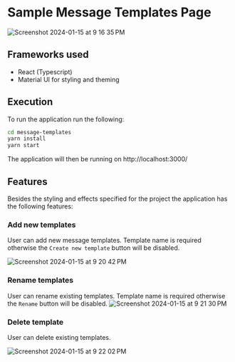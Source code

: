 # Sample Message Templates Page

![Screenshot 2024-01-15 at 9 16 35 PM](https://github.com/niccololampa/message-templates-challenge/assets/37615906/479d7f6d-5fb0-474f-b607-051f26274cc7)

## Frameworks used
- React (Typescript)
- Material UI for styling and theming

## Execution 

To run the application run the following: 

```bash
cd message-templates
yarn install
yarn start
```

The application will then be running on http://localhost:3000/

## Features

Besides the styling and effects specified for the project the application has the following features: 

### Add new templates

User can add new message templates. Template name is required otherwise the `Create new template` button will be disabled. 

![Screenshot 2024-01-15 at 9 20 42 PM](https://github.com/niccololampa/message-templates-challenge/assets/37615906/f20c4738-a7e3-44b0-8128-53cd6d21a0c4)

### Rename templates

User can rename existing templates. Template name is required otherwise the `Rename` button will be disabled. 
![Screenshot 2024-01-15 at 9 21 30 PM](https://github.com/niccololampa/message-templates-challenge/assets/37615906/d4a95d63-262f-4aff-a6fe-3301d682cfe3)


### Delete template

User can delete existing templates. 

![Screenshot 2024-01-15 at 9 22 02 PM](https://github.com/niccololampa/message-templates-challenge/assets/37615906/5ad6e0b1-6095-4805-ab43-a08d951eca4c)




